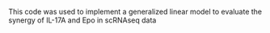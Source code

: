 This code was used to implement a generalized linear model to evaluate the synergy of IL-17A and Epo in scRNAseq data
